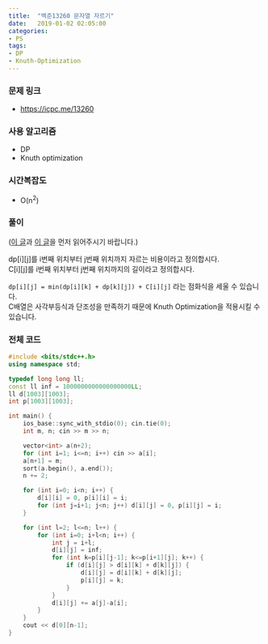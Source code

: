 ```yaml
---
title:  "백준13260 문자열 자르기"
date:   2019-01-02 02:05:00
categories:
- PS
tags:
- DP
- Knuth-Optimization
---
```


### 문제 링크
* https://icpc.me/13260

### 사용 알고리즘
* DP
* Knuth optimization

### 시간복잡도
* O(n<sup>2</sup>)

### 풀이
(<a href = "https://justicehui.github.io/hard-algorithm/2019/01/02/knuthOpt/">이 글</a>과 <a href = "https://justicehui.github.io/icpc/2019/01/02/BOJ11066/">이 글</a>을 먼저 읽어주시기 바랍니다.)

dp[i][j]를 i번째 위치부터 j번째 위치까지 자르는 비용이라고 정의합시다.<br>
C[i][j]를 i번째 위치부터 j번째 위치까지의 길이라고 정의합시다.

`dp[i][j] = min(dp[i][k] + dp[k][j]) + C[i][j]` 라는 점화식을 세울 수 있습니다.<br>
C배열은 사각부등식과 단조성을 만족하기 때문에 Knuth Optimization을 적용시킬 수 있습니다.

### 전체 코드
```cpp
#include <bits/stdc++.h>
using namespace std;

typedef long long ll;
const ll inf = 1000000000000000000LL;
ll d[1003][1003];
int p[1003][1003];

int main() {
    ios_base::sync_with_stdio(0); cin.tie(0);
    int m, n; cin >> m >> n;

    vector<int> a(n+2);
    for (int i=1; i<=n; i++) cin >> a[i];
    a[n+1] = m;
    sort(a.begin(), a.end());
    n += 2;

    for (int i=0; i<n; i++) {
        d[i][i] = 0, p[i][i] = i;
        for (int j=i+1; j<n; j++) d[i][j] = 0, p[i][j] = i;
    }

    for (int l=2; l<=n; l++) {
        for (int i=0; i+l<n; i++) {
            int j = i+l;
            d[i][j] = inf;
            for (int k=p[i][j-1]; k<=p[i+1][j]; k++) {
                if (d[i][j] > d[i][k] + d[k][j]) {
                    d[i][j] = d[i][k] + d[k][j];
                    p[i][j] = k;
                }
            }
            d[i][j] += a[j]-a[i];
        }
    }
    cout << d[0][n-1];
}
```
